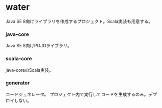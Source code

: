 # water
Java SE 8向けライブラリを作成するプロジェクト。Scala実装も用意する。

### java-core
Java SE 8向けPOJOライブラリ。

### scala-core
java-coreのScala実装。

### generator
コードジェネレータ。
プロジェクト内で実行してコードを生成するのみ。デプロイしない。